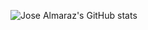 ![Jose Almaraz's GitHub stats](https://github-readme-stats.vercel.app/api?username=jalmarazg&show_icons=true&theme=radical)

